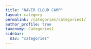 ```yaml
---
title: "NAVER CLOUD CAMP"
layout: category
permalink: /categories/categories1/
author_profile: true
taxonomy: Categories1
sidebar:
  nav: "categories"
---
```


